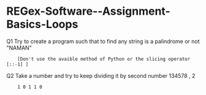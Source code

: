 # REGex-Software--Assignment-Basics-Loops

Q1 Try to create a program such that to find any string is a palindrome or not
        "NAMAN"
       
        [Don't use the avaible method of Python or the slicing operator [::-1] ]

Q2 Take a number and try to keep dividing it by second number
        134578  ,  2
       
        1 0 1 1 0
